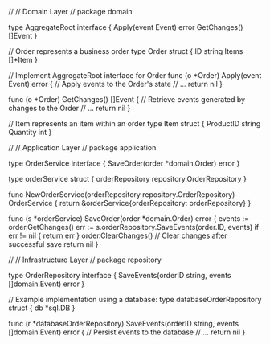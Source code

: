 //
//  Domain Layer
//
package domain


type AggregateRoot interface {
    Apply(event Event) error
    GetChanges() []Event
}

// Order represents a business order
type Order struct {
    ID string
    Items []*Item
}

// Implement AggregateRoot interface for Order
func (o *Order) Apply(event Event) error {
    // Apply events to the Order's state
    // ...
    return nil
}

func (o *Order) GetChanges() []Event {
    // Retrieve events generated by changes to the Order
    // ...
    return nil
}

// Item represents an item within an order
type Item struct {
    ProductID string
    Quantity  int
}


//
//  Application Layer
//
package application


type OrderService interface {
    SaveOrder(order *domain.Order) error
}

type orderService struct {
    orderRepository repository.OrderRepository
}

func NewOrderService(orderRepository repository.OrderRepository) OrderService {
    return &orderService{orderRepository: orderRepository}
}

func (s *orderService) SaveOrder(order *domain.Order) error {
    events := order.GetChanges()
    err := s.orderRepository.SaveEvents(order.ID, events)
    if err != nil {
        return err
    }
    order.ClearChanges() // Clear changes after successful save
    return nil
}


//
//  Infrastructure Layer
//
package repository

type OrderRepository interface {
    SaveEvents(orderID string, events []domain.Event) error
}

// Example implementation using a database:
type databaseOrderRepository struct {
    db *sql.DB
}

func (r *databaseOrderRepository) SaveEvents(orderID string, events []domain.Event) error {
    // Persist events to the database
    // ...
    return nil
}